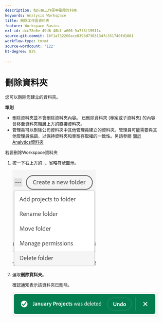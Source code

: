 ```yaml
---
description: 如何在工作區中刪除資料夾
keywords: Analysis Workspace
title: 刪除工作區資料夾
feature: Workspace Basics
exl-id: dcc78e0e-49d6-40bf-a606-9a7f3f19911c
source-git-commit: 16f1a732260ace8393d7303134fc351740fd1661
workflow-type: tm+mt
source-wordcount: '122'
ht-degree: 82%

---
```



# 刪除資料夾

您可以刪除您建立的資料夾。

**準則**

* 刪除資料夾並不會刪除資料夾內容。 已刪除資料夾 (專案或子資料夾) 的內容會移至資料夾階層上方的直接資料夾。
* 管理員可以刪除公司資料夾中其他管理員建立的資料夾。管理員可能需要與其他管理員協調，以保持資料夾和專案存取權的一致性。另請參閱 [關於Analytics資料夾](/help/analysis-workspace/build-workspace-project/workspace-folders/about-folders.md)

若要刪除Workspace資料夾

1. 按一下右上方的 **...** 省略符號圖示。

   ![省略符號圖示下拉式選項。](/help/analysis-workspace/build-workspace-project/assets/select-delete-folder.png)

2. 選取&#x200B;**刪除資料夾**。

   確認通知表示該資料夾已刪除。

   ![刪除資料夾確認快顯通知。](/help/analysis-workspace/build-workspace-project/assets/deleted-folder.png)

